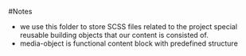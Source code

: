 #Notes
* we use this folder to store SCSS files related to the project special reusable building objects that our content is consisted of.
* media-object is functional content block with predefined structure